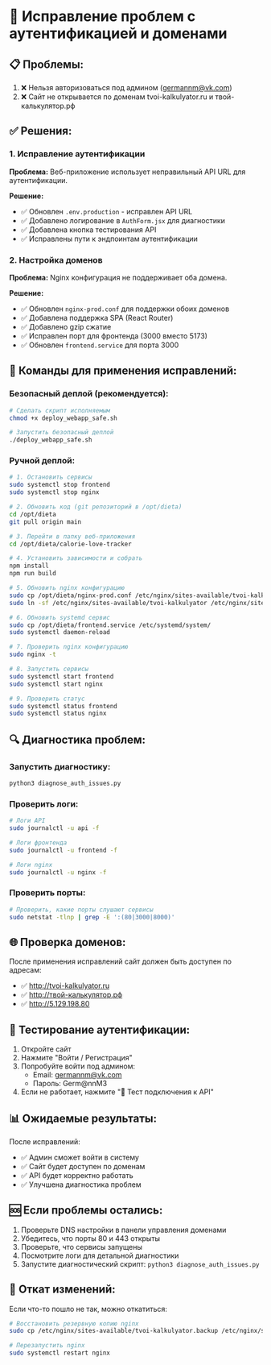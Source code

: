 # 🔧 Исправление проблем с аутентификацией и доменами

## 📋 Проблемы:
1. ❌ Нельзя авторизоваться под админом (germannm@vk.com)
2. ❌ Сайт не открывается по доменам tvoi-kalkulyator.ru и твой-калькулятор.рф

## ✅ Решения:

### 1. Исправление аутентификации

**Проблема:** Веб-приложение использует неправильный API URL для аутентификации.

**Решение:**
- ✅ Обновлен `.env.production` - исправлен API URL
- ✅ Добавлено логирование в `AuthForm.jsx` для диагностики
- ✅ Добавлена кнопка тестирования API
- ✅ Исправлены пути к эндпоинтам аутентификации

### 2. Настройка доменов

**Проблема:** Nginx конфигурация не поддерживает оба домена.

**Решение:**
- ✅ Обновлен `nginx-prod.conf` для поддержки обоих доменов
- ✅ Добавлена поддержка SPA (React Router)
- ✅ Добавлено gzip сжатие
- ✅ Исправлен порт для фронтенда (3000 вместо 5173)
- ✅ Обновлен `frontend.service` для порта 3000

## 🚀 Команды для применения исправлений:

### Безопасный деплой (рекомендуется):

```bash
# Сделать скрипт исполняемым
chmod +x deploy_webapp_safe.sh

# Запустить безопасный деплой
./deploy_webapp_safe.sh
```

### Ручной деплой:

```bash
# 1. Остановить сервисы
sudo systemctl stop frontend
sudo systemctl stop nginx

# 2. Обновить код (git репозиторий в /opt/dieta)
cd /opt/dieta
git pull origin main

# 3. Перейти в папку веб-приложения
cd /opt/dieta/calorie-love-tracker

# 4. Установить зависимости и собрать
npm install
npm run build

# 5. Обновить nginx конфигурацию
sudo cp /opt/dieta/nginx-prod.conf /etc/nginx/sites-available/tvoi-kalkulyator
sudo ln -sf /etc/nginx/sites-available/tvoi-kalkulyator /etc/nginx/sites-enabled/

# 6. Обновить systemd сервис
sudo cp /opt/dieta/frontend.service /etc/systemd/system/
sudo systemctl daemon-reload

# 7. Проверить nginx конфигурацию
sudo nginx -t

# 8. Запустить сервисы
sudo systemctl start frontend
sudo systemctl start nginx

# 9. Проверить статус
sudo systemctl status frontend
sudo systemctl status nginx
```

## 🔍 Диагностика проблем:

### Запустить диагностику:

```bash
python3 diagnose_auth_issues.py
```

### Проверить логи:

```bash
# Логи API
sudo journalctl -u api -f

# Логи фронтенда
sudo journalctl -u frontend -f

# Логи nginx
sudo journalctl -u nginx -f
```

### Проверить порты:

```bash
# Проверить, какие порты слушают сервисы
sudo netstat -tlnp | grep -E ':(80|3000|8000)'
```

## 🌐 Проверка доменов:

После применения исправлений сайт должен быть доступен по адресам:
- ✅ http://tvoi-kalkulyator.ru
- ✅ http://твой-калькулятор.рф
- ✅ http://5.129.198.80

## 🔐 Тестирование аутентификации:

1. Откройте сайт
2. Нажмите "Войти / Регистрация"
3. Попробуйте войти под админом:
   - Email: germannm@vk.com
   - Пароль: Germ@nnM3
4. Если не работает, нажмите "🔧 Тест подключения к API"

## 📊 Ожидаемые результаты:

После исправлений:
- ✅ Админ сможет войти в систему
- ✅ Сайт будет доступен по доменам
- ✅ API будет корректно работать
- ✅ Улучшена диагностика проблем

## 🆘 Если проблемы остались:

1. Проверьте DNS настройки в панели управления доменами
2. Убедитесь, что порты 80 и 443 открыты
3. Проверьте, что сервисы запущены
4. Посмотрите логи для детальной диагностики
5. Запустите диагностический скрипт: `python3 diagnose_auth_issues.py`

## 🔄 Откат изменений:

Если что-то пошло не так, можно откатиться:

```bash
# Восстановить резервную копию nginx
sudo cp /etc/nginx/sites-available/tvoi-kalkulyator.backup /etc/nginx/sites-available/tvoi-kalkulyator

# Перезапустить nginx
sudo systemctl restart nginx
``` 